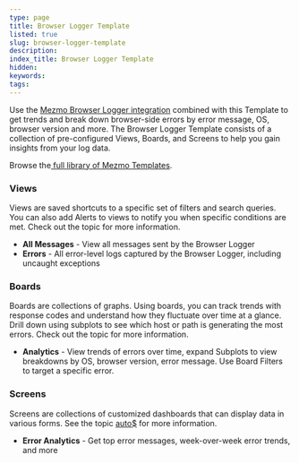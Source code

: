 ```yaml
---
type: page
title: Browser Logger Template
listed: true
slug: browser-logger-template
description: 
index_title: Browser Logger Template
hidden: 
keywords: 
tags: 
---
```



Use the [Mezmo Browser Logger integration](https://github.com/logdna/logdna-browser) combined with this Template to get trends and break down browser-side errors by error message, OS, browser version and more. The Browser Logger Template consists of a collection of pre-configured Views, Boards, and Screens to help you gain insights from your log data.

Browse the[ full library of Mezmo Templates](https://app.mezmo.com/manage/template-library).

### Views

Views are saved shortcuts to a specific set of filters and search queries. You can also add Alerts to views to notify you when specific conditions are met. Check out the topic [](/docs/add-alerts-to-views) for more information.

- **All Messages** -  View all messages sent by the Browser Logger
- **Errors** - All error-level logs captured by the Browser Logger, including uncaught exceptions

### Boards

Boards are collections of graphs. Using boards, you can track trends with response codes and understand how they fluctuate over time at a glance. Drill down using subplots to see which host or path is generating the most errors. Check out the topic [](/docs/visualize-log-data-with-graphs) for more information.

- **Analytics** - View trends of errors over time, expand Subplots to view breakdowns by OS, browser version, error message. Use Board Filters to target a specific error.

### Screens

Screens are collections of customized dashboards that can display data in various forms. See the topic [auto$](/docs/use-screens-and-widgets-to-monitor-log-data) for more information.

- **Error Analytics** - Get top error messages, week-over-week error trends, and more